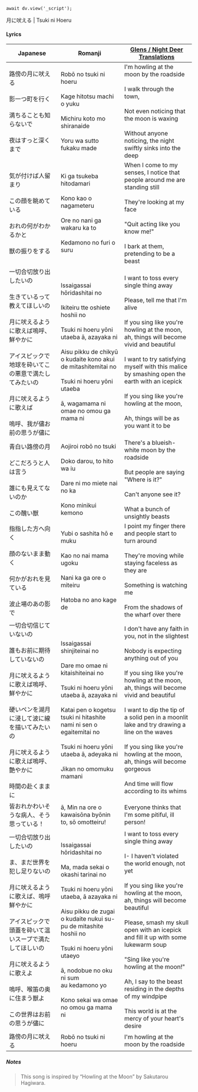 ```dataviewjs
await dv.view('_script');
```
月に吠える | Tsuki ni Hoeru
#### Lyrics

| Japanese                                                                                                                                                    | Romanji                                                                                                                                                                                                                                                                                                                            | [Glens / Night Deer Translations](https://twitter.com/NightDeerTL)                                                                                                                                                                                                                                                                                                                                                                                       |
| ----------------------------------------------------------------------------------------------------------------------------------------------------------- | ---------------------------------------------------------------------------------------------------------------------------------------------------------------------------------------------------------------------------------------------------------------------------------------------------------------------------------- | -------------------------------------------------------------------------------------------------------------------------------------------------------------------------------------------------------------------------------------------------------------------------------------------------------------------------------------------------------------------------------------------------------------------------------------------------------- |
| 路傍の月に吠える<br><br>影一つ町を行く<br><br>満ちることも知らないで<br><br>夜はすっと深くまで                                                                                                 | Robō no tsuki ni hoeru<br><br>Kage hitotsu machi o yuku<br><br>Michiru koto mo shiranaide<br><br>Yoru wa sutto fukaku made                                                                                                                                                                                                         | I'm howling at the moon by the roadside<br><br>I walk through the town,<br><br>Not even noticing that the moon is waxing<br><br>Without anyone noticing, the night swiftly sinks into the deep                                                                                                                                                                                                                                                           |
| 気が付けば人留まり<br><br>この顔を眺めている<br><br>おれの何がわかるかと<br><br>獣の振りをする                                                                                                 | Ki ga tsukeba hitodamari<br><br>Kono kao o nagameteru<br><br>Ore no nani ga wakaru ka to<br><br>Kedamono no furi o suru                                                                                                                                                                                                            | When I come to my senses, I notice that people around me are standing still<br><br>They're looking at my face<br><br>"Quit acting like you know me!"<br><br>I bark at them, pretending to be a beast                                                                                                                                                                                                                                                     |
| 一切合切放り出したいの<br><br>生きているって教えてほしいの<br><br>月に吠えるように歌えば嗚呼、鮮やかに<br><br>アイスピックで地球を砕いてこの悪意で満たしてみたいの<br><br>月に吠えるように歌えば<br><br>嗚呼、我が儘お前の思うが儘に                      | Issaigassai hōridashitai no<br><br>Ikiteiru tte oshiete hoshii no<br><br>Tsuki ni hoeru yōni utaeba ā, azayaka ni<br><br>Aisu pikku de chikyū o kudaite kono akui de mitashitemitai no<br><br>Tsuki ni hoeru yōni utaeba<br><br>ā, wagamama ni omae no omou ga mama ni                                                             | I want to toss every single thing away<br><br>Please, tell me that I'm alive<br><br>If you sing like you're howling at the moon, ah, things will become vivid and beautiful<br><br>I want to try satisfying myself with this malice by smashing open the earth with an icepick<br><br>If you sing like you're howling at the moon,<br><br>Ah, things will be as you want it to be                                                                        |
| 青白い路傍の月<br><br>どこだろうと人は言う<br><br>誰にも見えてないのか<br><br>この醜い獣                                                                                                    | Aojiroi robō no tsuki<br><br>Doko darou, to hito wa iu<br><br>Dare ni mo miete nai no ka<br><br>Kono minikui kemono                                                                                                                                                                                                                | There's a blueish-white moon by the roadside<br><br>But people are saying "Where is it?" <br><br>Can't anyone see it?<br><br>What a bunch of unsightly beasts                                                                                                                                                                                                                                                                                            |
| 指指した方へ向く<br><br>顔のないまま動く<br><br>何かがおれを見ている<br><br>波止場のあの影で                                                                                                  | Yubi o sashita hō e muku<br><br>Kao no nai mama ugoku<br><br>Nani ka ga ore o miteiru<br><br>Hatoba no ano kage de                                                                                                                                                                                                                 | I point my finger there and people start to turn around<br><br>They're moving while staying faceless as they are<br><br>Something is watching me<br><br>From the shadows of the wharf over there                                                                                                                                                                                                                                                         |
| 一切合切信じていないの<br><br>誰もお前に期待していないの<br><br>月に吠えるように歌えば嗚呼、鮮やかに<br><br>硬いペンを湖月に浸して波に線を描いてみたいの<br><br>月に吠えるように歌えば嗚呼、艶やかに<br><br>時間の赴くままに                          | Issaigassai shinjiteinai no<br><br>Dare mo omae ni kitaishiteinai no<br><br>Tsuki ni hoeru yōni utaeba ā, azayaka ni<br><br>Katai pen o kogetsu tsuki ni hitashite nami ni sen o egaitemitai no<br><br>Tsuki ni hoeru yōni utaeba ā, adeyaka ni<br><br>Jikan no omomuku mamani                                                     | I don't have any faith in you, not in the slightest<br><br>Nobody is expecting anything out of you<br><br>If you sing like you're howling at the moon, ah, things will become vivid and beautiful<br><br>I want to dip the tip of a solid pen in a moonlit lake and try drawing a line on the waves<br><br>If you sing like you're howling at the moon, ah, things will become gorgeous<br><br>And time will flow according to its whims                 |
| 皆おれかわいそうな病人、そう思っている！                                                                                                                                        | ā, Min na ore o kawaisōna byōnin to, sō omotteiru!                                                                                                                                                                                                                                                                                 | Everyone thinks that I'm some pitiful, ill person!                                                                                                                                                                                                                                                                                                                                                                                                       |
| 一切合切放り出したいの<br><br>ま、まだ世界を犯し足りないの<br><br>月に吠えるように歌えば、嗚呼鮮やかに<br><br>アイスピックで頭蓋を砕いて温いスープで満たしてほしいの<br><br>月に吠えるように歌えよ<br><br>嗚呼、喉笛の奥に住まう獣よ<br><br>この世界はお前の思うが儘に | Issaigassai hōridashitai no<br><br>Ma, mada sekai o okashi tarinai no<br><br>Tsuki ni hoeru yōni utaeba, ā azayaka ni<br><br>Aisu pikku de zugai o kudaite nukui su-pu de mitashite hoshii no<br><br>Tsuki ni hoeru yōni utaeyo<br><br>ā, nodobue no oku ni sum<br>au kedamono yo<br><br>Kono sekai wa omae no omou ga mama ni<br> | I want to toss every single thing away<br><br>I- I haven't violated the world enough, not yet<br><br>If you sing like you're howling at the moon, ah, things will become beautiful<br><br>Please, smash my skull open with an icepick and fill it up with some lukewarm soup<br><br>"Sing like you're howling at the moon!"<br><br>Ah, I say to the beast residing in the depths of my windpipe<br><br>This world is at the mercy of your heart's desire |
| 路傍の月に吠える                                                                                                                                                    | Robō no tsuki ni hoeru                                                                                                                                                                                                                                                                                                             | I'm howling at the moon by the roadside                                                                                                                                                                                                                                                                                                                                                                                                                  |
##### Notes
>This song is inspired by “Howling at the Moon” by Sakutarou Hagiwara.
